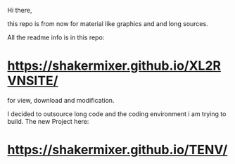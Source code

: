 Hi there, 

this repo is from now for material like graphics and and long sources.

All the readme info is in this repo:

# https://shakermixer.github.io/XL2RVNSITE/


for view, download and modification.

I decided to outsource long code and the coding environment i am trying to build. The new Project here:

# https://shakermixer.github.io/TENV/














































































































































































































































































